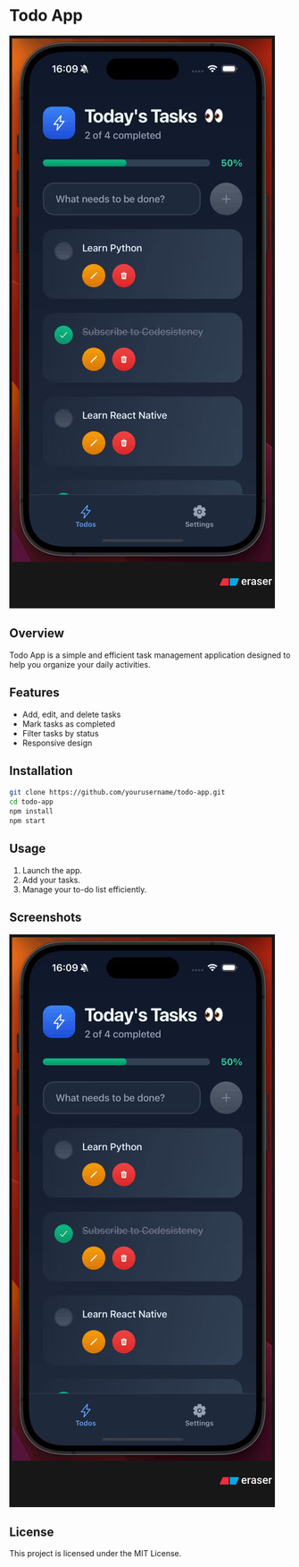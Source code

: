 # Todo App

![Todo App Screenshot](assets/images/image.png)

## Overview

Todo App is a simple and efficient task management application designed to help you organize your daily activities.

## Features

- Add, edit, and delete tasks
- Mark tasks as completed
- Filter tasks by status
- Responsive design

## Installation

```bash
git clone https://github.com/yourusername/todo-app.git
cd todo-app
npm install
npm start
```

## Usage

1. Launch the app.
2. Add your tasks.
3. Manage your to-do list efficiently.

## Screenshots

![App Preview](assets/images/image.png)

## License

This project is licensed under the MIT License.